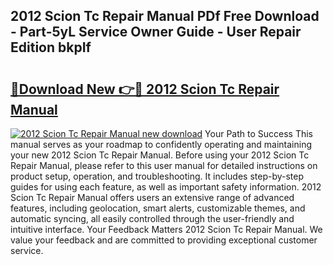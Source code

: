 ## 2012 Scion Tc Repair Manual PDf Free Download - Part-5yL Service Owner Guide - User Repair Edition bkpIf

# <h2><a href="http://bc40604.oget.top/?id=2012+Scion+Tc+Repair+Manual">🔗Download New 👉🔴 2012 Scion Tc Repair Manual</a></h2>

[![2012 Scion Tc Repair Manual new download](https://i.imgur.com/5g1atiW.png)](http://bc40604.oget.top/?id=2012+Scion+Tc+Repair+Manual)
Your Path to Success This manual serves as your roadmap to confidently operating and maintaining your new 2012 Scion Tc Repair Manual. Before using your 2012 Scion Tc Repair Manual, please refer to this user manual for detailed instructions on product setup, operation, and troubleshooting. It includes step-by-step guides for using each feature, as well as important safety information. 2012 Scion Tc Repair Manual offers users an extensive range of advanced features, including geolocation, smart alerts, customizable themes, and automatic syncing, all easily controlled through the user-friendly and intuitive interface. Your Feedback Matters 2012 Scion Tc Repair Manual. We value your feedback and are committed to providing exceptional customer service.
